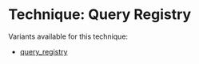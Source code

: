 # Technique: Query Registry

Variants available for this technique:

* [query_registry](variants/query_registry.md)

